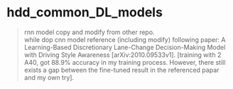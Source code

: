 # hdd_common_DL_models

> rnn model copy and modify from other repo.  
> while dop cnn model reference (including modify) following paper: A Learning-Based Discretionary Lane-Change Decision-Making Model with Driving Style Awareness  [arXiv:2010.09533v1]. [training with 2 A40, got 88.9% accuracy in my training process. However, there still exists a gap between the fine-tuned result in the referenced papar and my own try].
